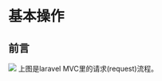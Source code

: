 # 基本操作
## 前言
<img src="https://user-images.githubusercontent.com/45816141/221328743-15ba64a4-e80e-4ad9-a4dd-16771af5b3f5.png"/>
上图是laravel MVC里的请求(request)流程。
